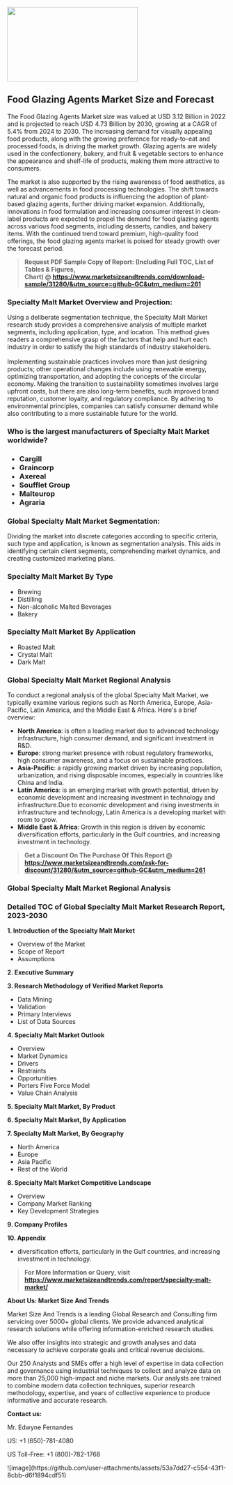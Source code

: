 <p><img class="alignnone size-medium wp-image-20088" src="https://ffe5etoiles.com/wp-content/uploads/2024/12/MST1-300x171.png" alt="" width="300" height="171" /></p><h2>Food Glazing Agents Market Size and Forecast</h2><p>The Food Glazing Agents Market size was valued at USD 3.12 Billion in 2022 and is projected to reach USD 4.73 Billion by 2030, growing at a CAGR of 5.4% from 2024 to 2030. The increasing demand for visually appealing food products, along with the growing preference for ready-to-eat and processed foods, is driving the market growth. Glazing agents are widely used in the confectionery, bakery, and fruit & vegetable sectors to enhance the appearance and shelf-life of products, making them more attractive to consumers.</p><p>The market is also supported by the rising awareness of food aesthetics, as well as advancements in food processing technologies. The shift towards natural and organic food products is influencing the adoption of plant-based glazing agents, further driving market expansion. Additionally, innovations in food formulation and increasing consumer interest in clean-label products are expected to propel the demand for food glazing agents across various food segments, including desserts, candies, and bakery items. With the continued trend toward premium, high-quality food offerings, the food glazing agents market is poised for steady growth over the forecast period.</p></p><blockquote id="" class=""><strong>Request PDF Sample Copy of Report: (Including Full TOC, List of Tables &amp; Figures, Chart)&nbsp;@&nbsp;<strong><a href="https://www.marketsizeandtrends.com/download-sample/31280/&utm_source=github-GC&utm_medium=261" target="_blank">https://www.marketsizeandtrends.com/download-sample/31280/&utm_source=github-GC&utm_medium=261</a></strong></strong></blockquote><h3 id="" class="">Specialty Malt Market&nbsp;Overview and Projection:</h3><p id="" class="">Using a deliberate segmentation technique, the Specialty Malt Market research study provides a comprehensive analysis of multiple market segments, including application, type, and location. This method gives readers a comprehensive grasp of the factors that help and hurt each industry in order to satisfy the high standards of industry stakeholders. <br /> <br />Implementing sustainable practices involves more than just designing products; other operational changes include using renewable energy, optimizing transportation, and adopting the concepts of the circular economy. Making the transition to sustainability sometimes involves large upfront costs, but there are also long-term benefits, such improved brand reputation, customer loyalty, and regulatory compliance. By adhering to environmental principles, companies can satisfy consumer demand while also contributing to a more sustainable future for the world.</p><h3 id="" class="">Who is the largest manufacturers of&nbsp;Specialty Malt Market worldwide?</h3><h3 class=""><p><ul><li>Cargill </li><li> Graincorp </li><li> Axereal </li><li> Soufflet Group </li><li> Malteurop </li><li> Agraria</li></ul></p></h3><h3 id="" class="">Global&nbsp;Specialty Malt Market Segmentation:</h3><p id="" class="">Dividing the market into discrete categories according to specific criteria, such type and application, is known as segmentation analysis. This aids in identifying certain client segments, comprehending market dynamics, and creating customized marketing plans.</p><h3 id="" class="">Specialty Malt Market&nbsp;By Type</h3><p><p><ul><li>Brewing </li><li> Distilling </li><li> Non-alcoholic Malted Beverages </li><li> Bakery</p></li></ul></p></p><h3 id="" class="">Specialty Malt Market&nbsp;By Application</h3><p class=""><p><ul><li>Roasted Malt </li><li> Crystal Malt </li><li> Dark Malt</li></ul></p></p><h3 id="" class="">Global Specialty Malt Market Regional Analysis</h3><p id="" class="">To conduct a regional analysis of the global Specialty Malt Market, we typically examine various regions such as North America, Europe, Asia-Pacific, Latin America, and the Middle East &amp; Africa. Here's a brief overview:</p><ul><li><strong>North America</strong>: is often a leading market due to advanced technology infrastructure, high consumer demand, and significant investment in R&amp;D.</li><li><strong>Europe</strong>: strong market presence with robust regulatory frameworks, high consumer awareness, and a focus on sustainable practices.</li><li><strong>Asia-Pacific</strong>: a rapidly growing market driven by increasing population, urbanization, and rising disposable incomes, especially in countries like China and India.</li><li><strong>Latin America</strong>: is an emerging market with growth potential, driven by economic development and increasing investment in technology and infrastructure.Due to economic development and rising investments in infrastructure and technology, Latin America is a developing market with room to grow.</li><li><strong>Middle East &amp; Africa</strong>: Growth in this region is driven by economic diversification efforts, particularly in the Gulf countries, and increasing investment in technology.</li></ul><blockquote id="" class=""><strong>Get a Discount On The Purchase Of This Report @ <strong><a href="https://www.marketsizeandtrends.com/ask-for-discount/31280/&utm_source=github-GC&utm_medium=261" target="_blank">https://www.marketsizeandtrends.com/ask-for-discount/31280/&utm_source=github-GC&utm_medium=261</a></strong></strong></blockquote><h3 id="" class="">Global Specialty Malt Market Regional Analysis</h3><h3 id="" class="">Detailed TOC of Global Specialty Malt Market Research Report, 2023-2030</h3><p id="" class=""><strong>1. Introduction of the Specialty Malt Market</strong></p><ul><li>Overview of the Market</li><li>Scope of Report</li><li>Assumptions</li></ul><p id="" class=""><strong>2. Executive Summary</strong></p><p id="" class=""><strong>3. Research Methodology of Verified Market Reports</strong></p><ul><li>Data Mining</li><li>Validation</li><li>Primary Interviews</li><li>List of Data Sources</li></ul><p id="" class=""><strong>4. Specialty Malt Market Outlook</strong></p><ul><li>Overview</li><li>Market Dynamics</li><li>Drivers</li><li>Restraints</li><li>Opportunities</li><li>Porters Five Force Model</li><li>Value Chain Analysis</li></ul><p id="" class=""><strong>5. Specialty Malt Market, By Product</strong></p><p id="" class=""><strong>6. Specialty Malt Market, By Application</strong></p><p id="" class=""><strong>7. Specialty Malt Market, By Geography</strong></p><ul><li>North America</li><li>Europe</li><li>Asia Pacific</li><li>Rest of the World</li></ul><p id="" class=""><strong>8. Specialty Malt Market Competitive Landscape</strong></p><ul><li>Overview</li><li>Company Market Ranking</li><li>Key Development Strategies</li></ul><p id="" class=""><strong>9. Company Profiles</strong></p><p id="" class=""><strong>10. Appendix</strong></p><ul><li>diversification efforts, particularly in the Gulf countries, and increasing investment in technology.</li></ul><blockquote id="" class=""><strong>For More Information or Query, visit <strong><strong><a href="https://www.marketsizeandtrends.com/report/specialty-malt-market/" target="_blank">https://www.marketsizeandtrends.com/report/specialty-malt-market/</a></strong></strong></strong></blockquote><p id="" class=""><strong>About Us: Market Size And Trends</strong></p><p id="" class="">Market Size And Trends is a leading Global Research and Consulting firm servicing over 5000+ global clients. We provide advanced analytical research solutions while offering information-enriched research studies.</p><p id="" class="">We also offer insights into strategic and growth analyses and data necessary to achieve corporate goals and critical revenue decisions.</p><p id="" class="">Our 250 Analysts and SMEs offer a high level of expertise in data collection and governance using industrial techniques to collect and analyze data on more than 25,000 high-impact and niche markets. Our analysts are trained to combine modern data collection techniques, superior research methodology, expertise, and years of collective experience to produce informative and accurate research.</p><p id="" class=""><strong>Contact us:</strong></p><p id="" class="">Mr. Edwyne Fernandes</p><p id="" class="">US: +1 (650)-781-4080</p><p id="" class="">US Toll-Free: +1 (800)-782-1768</p>
![image](https://github.com/user-attachments/assets/53a7dd27-c554-43f1-8cbb-d6f1894cdf51)
